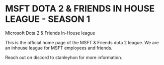 # MSFT DOTA 2 & FRIENDS IN HOUSE LEAGUE - SEASON 1
Microsoft Dota 2 &amp; Friends In-House league

This is the official home page of the MSFT & Friends dota 2 league.
We are an inhouse league for MSFT employees and friends.

Reach out on discord to stanleyhon for more information.
